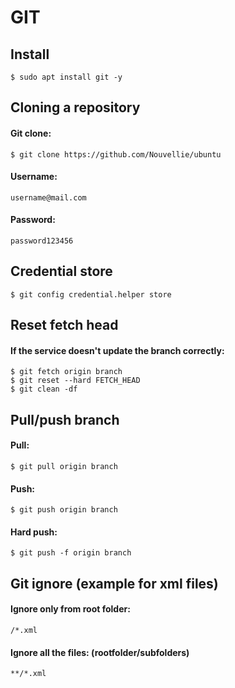 <div>

<h1>GIT</h1>
<h2>Install</h2>

`$ sudo apt install git -y`

<h2>Cloning a repository</h2>
<h4>Git clone:</h4>

`$ git clone https://github.com/Nouvellie/ubuntu`

<h4>Username: </h4>

`username@mail.com`

<h4>Password:</h4>

`password123456`

<h2>Credential store</h2>

`$ git config credential.helper store`

<h2>Reset fetch head</h2>
<h4>If the service doesn't update the branch correctly:</h4>

`$ git fetch origin branch`<br>
`$ git reset --hard FETCH_HEAD`<br>
`$ git clean -df`

<h2>Pull/push branch</h2>
<h4>Pull:</h4>

`$ git pull origin branch`

<h4>Push:</h4>

`$ git push origin branch`

<h4>Hard push:</h4>

`$ git push -f origin branch`

<h2>Git ignore (example for xml files)</h2>
<h4>Ignore only from root folder:</h4>

`/*.xml`

<h4>Ignore all the files: (rootfolder/subfolders)</h4>

`**/*.xml`

</div>